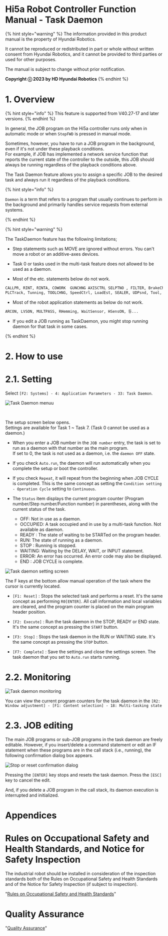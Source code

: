 ﻿# Hi5a Robot Controller Function Manual - Task Daemon

{% hint style="warning" %}
The information provided in this product manual is the property of Hyundai Robotics.

It cannot be reproduced or redistributed in part or whole without written consent from Hyundai Robotics, and it cannot be provided to third parties or used for other purposes.



The manual is subject to change without prior notification.



**Copyright ⓒ 2023 by HD Hyundai Robotics**
{% endhint %}
# 1. Overview

{% hint style="info" %}
This feature is supported from V40.27-17 and later versions.
{% endhint %}

In general, the JOB program on the Hi5a controller runs only when in automatic mode or when `StepFWD` is pressed in manual mode.  

Sometimes, however, you have to run a JOB program in the background, even if it's not under these playback conditions.  
For example, if JOB has implemented a network service function that reports the current state of the controller to the outside, this JOB should always be running regardless of the playback conditions above.

The Task Daemon feature allows you to assign a specific JOB to the desired task and always run it regardless of the playback conditions.



{% hint style="info" %}

`Daemon` is a term that refers to a program that usually continues to perform in the background and primarily handles service requests from external systems.

{% endhint %}

{% hint style="warning" %}

The TaskDaemon feature has the following limitations;

- Step statements such as MOVE are ignored without errors. You can't move a robot or an additive-axes devices.

- Task 0 or tasks used in the multi-task feature does not allowed to be used as a daemon.

- Most of the etc. statements below do not work.

```python
CALLPR, RINT, RINTA, COWORK  GUNCHNG AXISCTRL SELPTNO , FILTER, BrakeCheck, BrakeTest, GasPTest, ServoFree, SoftXYZ, OnLTrack, ForceCtrl, SoftJoint, 
PLCTrack, Tunning, TOOLCHNG, SpeedCtrl, LoadEst, SEALER, UDPsnd, Tool, etc...
```

- Most of the robot application statements as below do not work.

```python
ARCON, LVSON, MULTPASS, RHemming, WaitSensor, HSensON, 등...
```

- If you edit a JOB running as TaskDaemon, you might stop running daemon for that task in some cases.

{% endhint %}
# 2. How to use
# 2.1. Setting

Select `[F2: Systems] - 4: Application Parameters - 33: Task Daemon`.

![Task Daemon menuu](../_assets/menu.png)

<br>

The setup screen below opens.  
Settings are available for Task 1 ~ Task 7. (Task 0 cannot be used as a daemon.)

- When you enter a JOB number in the `JOB number` entry, the task is set to run as a daemon with that number as the main program.  
If set to 0, the task is not used as a daemon, i.e. the `daemon OFF` state.

- If you check `Auto.run`, the daemon will run automatically when you complete the setup or boot the controller.
- If you check `Repeat`, it will repeat from the beginning when JOB CYCLE is completed. This is the same concept as setting the `Condition setting - Operation Cycle` setting to `Continuous`.

- The `Status` item displays the current program counter (Program number/Step number/Function number) in parentheses, along with the current status of the task.

  - OFF: Not in use as a daemon.
  - OCCUPIED: A task occupied and in use by a multi-task function. Not available as daemon.
  - READY : The state of waiting to be STARTed on the program header.
  - RUN: The state of running as a daemon.
  - STOP : Running is stopped.
  - WAITING: Waiting by the DELAY, WAIT, or INPUT statement.
  - ERROR: An error has occurred. An error code may also be displayed.
  - END : JOB CYCLE is complete.

![Task daemon setting screen](../_assets/setting.png)

The F keys at the bottom allow manual operation of the task where the cursor is currently located.

- `[F1: Reset]` : Stops the selected task and performs a reset. It's the same concept as performing `R0[ENTER]`. All call information and local variables are cleared, and the program counter is placed on the main program header position.
- `[F2: Execute]` : Run the task daemon in the STOP, READY or END state. It's the same concept as pressing the `START` button.
- `[F3: Stop]` : Stops the task daemon in the RUN or WAITING state. It's the same concept as pressing the `STOP` button.

- `[F7: Complete]` : Save the settings and close the settings screen. The task daemon that you set to `Auto.run` starts running.
# 2.2. Monitoring

![Task daemon monitoring](../_assets/monitoring.png)


You can view the current program counters for the task daemon in the `[R2: Window adjustment] - [F1: Content selection] - 18: Multi-tasking state`
# 2.3. JOB editing

The main JOB programs or sub-JOB programs in the task daemon are freely editable. However, if you insert/delete a command statement or edit an IF statement when these programs are in the call stack (i.e., running), the following confirmation dialog box appears.

![Stop or reset confirmation dialog](../_assets/stop_reset_dialog.png)

Pressing the `[ENTER]` key stops and resets the task daemon. Press the `[ESC]` key to cancel the edit.

And, if you delete a JOB program in the call stack, its daemon execution is interrupted and initialized.
# Appendices

  # Rules on Occupational Safety and Health Standards, and Notice for Safety Inspection

The industrial robot should be installed in consideration of the inspection standards both of the Rules on Occupational Safety and Health Standards and of the Notice for Safety Inspection \(if subject to inspection\).

"[Rules on Occupational Safety and Health Standards](https://hrbook-hrc.web.app/#/view/rules-on-occupational-safety-and-health-standards/english/README)"
# Quality Assurance

"[Quality Assurance](https://hrbook-hrc.web.app/#/view/quality-assurance/english/README)"
